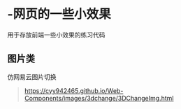 # -网页的一些小效果
用于存放前端一些小效果的练习代码
## 图片类
仿网易云图片切换
> <https://cyy942465.github.io/Web-Components/images/3dchange/3DChangeImg.html>
